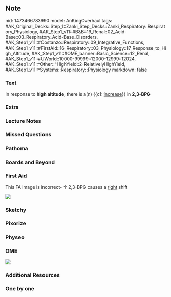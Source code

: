 ## Note
nid: 1473466783990
model: AnKingOverhaul
tags: #AK_Original_Decks::Step_1::Zanki_Step_Decks::Zanki_Respiratory::Respiratory_Physiology, #AK_Step1_v11::#B&B::19_Renal::02_Acid-Base::03_Respiratory_Acid-Base_Disorders, #AK_Step1_v11::#Costanzo::Respiratory::09_Integrative_Functions, #AK_Step1_v11::#FirstAid::16_Respiratory::03_Physiology::17_Response_to_High_Altitude, #AK_Step1_v11::#OME_banner::Basic_Science::12_Renal, #AK_Step1_v11::#UWorld::10000-99999::12000-12999::12024, #AK_Step1_v11::^Other::^HighYield::2-RelativelyHighYield, #AK_Step1_v11::^Systems::Respiratory::Physiology
markdown: false

### Text
<div>
  In response to <b>high altitude</b>, there is a(n)
  {{c1::<u>increase</u>}} in <b>2,3-BPG</b>
</div>

### Extra


### Lecture Notes


### Missed Questions


### Pathoma


### Boards and Beyond


### First Aid
This FA image is incorrect- ↑ 2,3-BPG causes a <u>right</u> shift
<div><img src="tmpJURpgz.png" class="resizer"></div>

### Sketchy


### Pixorize


### Physeo


### OME
<div class="ome-widget">
  <a href="https://onlinemeded.org/spa/renal?ref=anki"><img src=
  "_OME_AnkiFlashcards_Topic_4.png"></a>
</div>

### Additional Resources


### One by one

